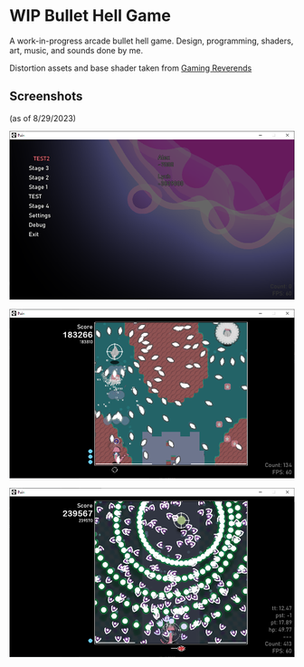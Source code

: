 
# WIP Bullet Hell Game

A work-in-progress arcade bullet hell game. Design, programming, shaders, art, music, and sounds done by me.

Distortion assets and base shader taken from [Gaming Reverends](https://www.youtube.com/@gamingreverends-devcorner1379)


## Screenshots

(as of 8/29/2023)

![1](./screenshots/1.png)

![2](./screenshots/2.png)

![3](./screenshots/3.png)



